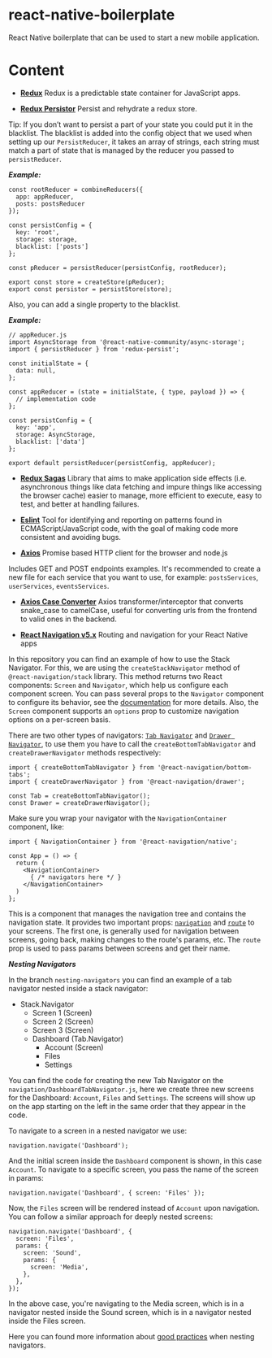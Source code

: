 # react-native-boilerplate
React Native boilerplate that can be used to start a new mobile application.

# Content
- **[Redux](https://redux.js.org/)**
Redux is a predictable state container for JavaScript apps.

- **[Redux Persistor](https://github.com/rt2zz/redux-persist)**
Persist and rehydrate a redux store.

Tip: If you don’t want to persist a part of your state you could put it in the blacklist. The blacklist is added into the config object that we used when setting up our `PersistReducer`, it takes an array of strings, each string must match a part of state that is managed by the reducer you passed to `persistReducer`.

***Example:***
```
const rootReducer = combineReducers({ 
  app: appReducer,
  posts: postsReducer
});

const persistConfig = {
  key: 'root',
  storage: storage,
  blacklist: ['posts']
};

const pReducer = persistReducer(persistConfig, rootReducer);

export const store = createStore(pReducer);
export const persistor = persistStore(store);
```

Also, you can add a single property to the blacklist.

***Example:***
```
// appReducer.js
import AsyncStorage from '@react-native-community/async-storage';
import { persistReducer } from 'redux-persist';

const initialState = {
  data: null,
};

const appReducer = (state = initialState, { type, payload }) => {
  // implementation code
};

const persistConfig = {
  key: 'app',
  storage: AsyncStorage,
  blacklist: ['data']
};

export default persistReducer(persistConfig, appReducer);

```

- **[Redux Sagas](https://redux-saga.js.org/)**
Library that aims to make application side effects (i.e. asynchronous things like data fetching and impure things like accessing the browser cache) easier to manage, more efficient to execute, easy to test, and better at handling failures.

- **[Eslint](https://eslint.org/)**
Tool for identifying and reporting on patterns found in ECMAScript/JavaScript code, with the goal of making code more consistent and avoiding bugs.

- **[Axios](https://www.npmjs.com/package/axios)**
Promise based HTTP client for the browser and node.js

Includes GET and POST endpoints examples. It's recommended to create a new file for each service that you want to use, for example: `postsServices`, `userServices`, `eventsServices`.

- **[Axios Case Converter](https://www.npmjs.com/package/axios-case-converter)**
Axios transformer/interceptor that converts snake_case to camelCase, useful for converting urls from the frontend to valid ones in the backend.

- **[React Navigation v5.x](https://reactnavigation.org/)**
Routing and navigation for your React Native apps

In this repository you can find an example of how to use the Stack Navigator. For this, we are using the `createStackNavigator` method of `@react-navigation/stack` library. This method returns two React components: `Screen` and `Navigator`, which help us configure each component screen.
You can pass several props to the `Navigator` component to configure its behavior, see the [documentation](https://reactnavigation.org/docs/stack-navigator/#props) for more details. Also, the `Screen` component supports an `options` prop to customize navigation options on a per-screen basis.

There are two other types of navigators: [`Tab Navigator`](https://reactnavigation.org/docs/bottom-tab-navigator/) and [`Drawer Navigator`](https://reactnavigation.org/docs/drawer-based-navigation/), to use them you have to call the `createBottomTabNavigator` and `createDrawerNavigator` methods respectively:

```
import { createBottomTabNavigator } from '@react-navigation/bottom-tabs';
import { createDrawerNavigator } from '@react-navigation/drawer';

const Tab = createBottomTabNavigator();
const Drawer = createDrawerNavigator();
```

Make sure you wrap your navigator with the `NavigationContainer` component, like:

```
import { NavigationContainer } from '@react-navigation/native';

const App = () => {
  return (
    <NavigationContainer>
      { /* navigators here */ }
    </NavigationContainer>
  )
};
```

This is a component that manages the navigation tree and contains the navigation state. It provides two important props: [`navigation`](https://reactnavigation.org/docs/navigation-prop/) and [`route`](https://reactnavigation.org/docs/route-prop/) to your screens. The first one, is generally used for navigation between screens, going back, making changes to the route's params, etc. The `route` prop is used to pass params between screens and get their name.

***Nesting Navigators***

In the branch `nesting-navigators` you can find an example of a tab navigator nested inside a stack navigator:

- Stack.Navigator
  - Screen 1 (Screen)
  - Screen 2 (Screen)
  - Screen 3 (Screen)
  - Dashboard (Tab.Navigator)
    - Account (Screen)
    - Files
    - Settings

You can find the code for creating the new Tab Navigator on the `navigation/DashboardTabNavigator.js`, here we create three new screens for the Dashboard: `Account`, `Files` and `Settings`. The screens will show up on the app starting on the left in the same order that they appear in the code.

To navigate to a screen in a nested navigator we use:

```
navigation.navigate('Dashboard');
```

And the initial screen inside the `Dashboard` component is shown, in this case `Account`. To navigate to a specific screen, you pass the name of the screen in params:

```
navigation.navigate('Dashboard', { screen: 'Files' });
```

Now, the `Files` screen will be rendered instead of `Account` upon navigation.
You can follow a similar approach for deeply nested screens:

```
navigation.navigate('Dashboard', {
  screen: 'Files',
  params: {
    screen: 'Sound',
    params: {
      screen: 'Media',
    },
  },
});
```

In the above case, you're navigating to the Media screen, which is in a navigator nested inside the Sound screen, which is in a navigator nested inside the Files screen.

Here you can found more information about [good practices](https://reactnavigation.org/docs/nesting-navigators/#best-practices-when-nesting) when nesting navigators.
